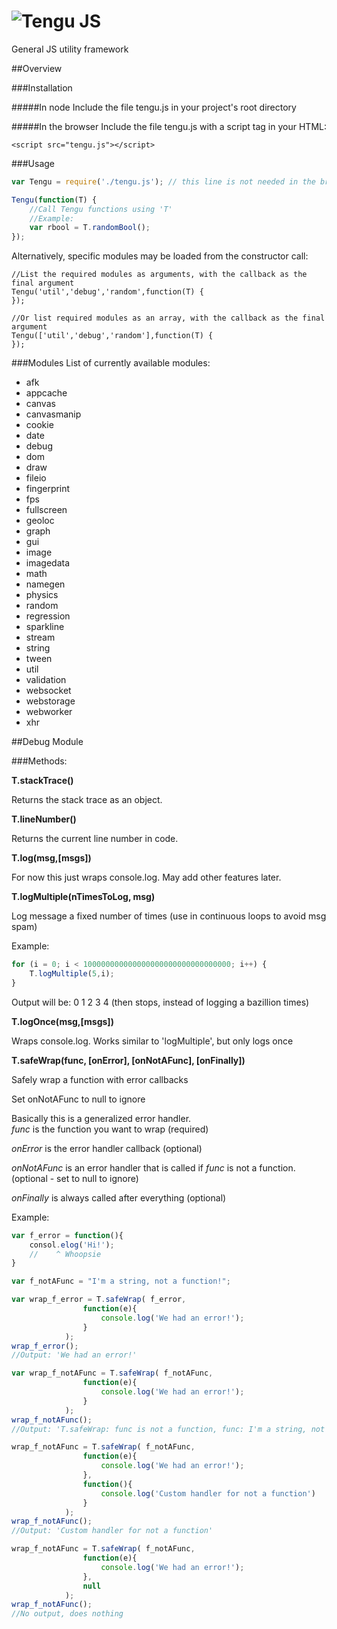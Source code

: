 ![Tengu JS](https://raw.github.com/isaymatato/tengu/master/assets/logo.png)
========

General JS utility framework

##Overview

###Installation

#####In node
Include the file tengu.js in your project's root directory

#####In the browser
Include the file tengu.js with a script tag in your HTML:

`<script src="tengu.js"></script>`

###Usage
```javascript
var Tengu = require('./tengu.js'); // this line is not needed in the browser

Tengu(function(T) {
	//Call Tengu functions using 'T'
	//Example:
	var rbool = T.randomBool();
});
```

Alternatively, specific modules may be loaded from the constructor call:
```
//List the required modules as arguments, with the callback as the final argument
Tengu('util','debug','random',function(T) {
});

//Or list required modules as an array, with the callback as the final argument
Tengu(['util','debug','random'],function(T) {
});
```

###Modules
List of currently available modules:

- afk
- appcache
- canvas
- canvasmanip
- cookie
- date
- debug
- dom
- draw
- fileio
- fingerprint
- fps
- fullscreen
- geoloc
- graph
- gui
- image
- imagedata
- math
- namegen
- physics
- random
- regression
- sparkline
- stream
- string
- tween
- util
- validation
- websocket
- webstorage
- webworker
- xhr



##Debug Module

###Methods:

**T.stackTrace()**

Returns the stack trace as an object.


**T.lineNumber()**

Returns the current line number in code.


**T.log(msg,[msgs])**

For now this just wraps console.log.  May add other features later.


**T.logMultiple(nTimesToLog, msg)**

Log message a fixed number of times (use in continuous loops to avoid msg spam)


Example:
```javascript
for (i = 0; i < 100000000000000000000000000000000; i++) { 
    T.logMultiple(5,i);
}
```
Output will be:
0
1
2
3
4
(then stops, instead of logging a bazillion times)

**T.logOnce(msg,[msgs])**

Wraps console.log.  Works similar to 'logMultiple', but only logs once


**T.safeWrap(func, [onError], [onNotAFunc], [onFinally])**

Safely wrap a function with error callbacks

Set onNotAFunc to null to ignore


Basically this is a generalized error handler.  
*func* is the function you want to wrap (required)

*onError* is the error handler callback (optional)

*onNotAFunc* is an error handler that is called if *func* is not a function.  (optional - set to null to ignore)

*onFinally* is always called after everything (optional)


Example:
```javascript
var f_error = function(){
	consol.elog('Hi!');
	//    ^ Whoopsie
}

var f_notAFunc = "I'm a string, not a function!";

var wrap_f_error = T.safeWrap( f_error, 
				function(e){
					console.log('We had an error!');
				}
			);
wrap_f_error();
//Output: 'We had an error!'

var wrap_f_notAFunc = T.safeWrap( f_notAFunc, 
				function(e){
					console.log('We had an error!');
				}
			);
wrap_f_notAFunc();
//Output: 'T.safeWrap: func is not a function, func: I'm a string, not a function!'

wrap_f_notAFunc = T.safeWrap( f_notAFunc, 
				function(e){
					console.log('We had an error!');
				},
				function(){
					console.log('Custom handler for not a function')
				}
			);
wrap_f_notAFunc();
//Output: 'Custom handler for not a function'

wrap_f_notAFunc = T.safeWrap( f_notAFunc, 
				function(e){
					console.log('We had an error!');
				},
				null
			);
wrap_f_notAFunc();
//No output, does nothing
```
